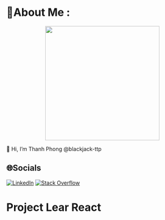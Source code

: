 # 💫About Me :
<p align="center"><a href="https://github.com/blackjack-ttp/" target="_blank"><img src="https://res.cloudinary.com/dt9jfmwiy/image/upload/v1695052210/My%20image/yzopktl1plls487thcwr.png" width="300"></a></p>

🐅 Hi, I’m Thanh Phong @blackjack-ttp

## 🌐Socials
[![LinkedIn](https://img.shields.io/badge/LinkedIn-%230077B5.svg?logo=linkedin&logoColor=white)](https://linkedin.com/in/phong-trần-thanh-b92500287) [![Stack Overflow](https://img.shields.io/badge/-Stackoverflow-FE7A16?logo=stack-overflow&logoColor=white)](https://stackoverflow.com/users/22580596) 

# Project Lear React

